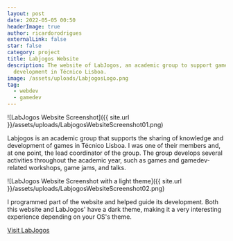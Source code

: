 ```yaml
---
layout: post
date: 2022-05-05 00:50
headerImage: true
author: ricardorodrigues
externalLink: false
star: false
category: project
title: Labjogos Website
description: The website of LabJogos, an academic group to support game
  development in Técnico Lisboa.
image: /assets/uploads/LabjogosLogo.png
tag:
  - webdev
  - gamedev
---
```


![LabJogos Website Screenshot]({{ site.url }}/assets/uploads/LabjogosWebsiteScreenshot01.png)

Labjogos is an academic group that supports the sharing of knowledge and development of games in Técnico Lisboa. I was one of their members and, at one point, the lead coordinator of the group. The group develops several activities throughout the academic year, such as games and gamedev-related workshops, game jams, and talks.

![LabJogos Website Screenshot with a light theme]({{ site.url }}/assets/uploads/LabjogosWebsiteScreenshot02.png)

I programmed part of the website and helped guide its development. Both this website and LabJogos' have a dark theme, making it a very interesting experience depending on your OS's theme.

<div class="buttons-container">
    <a class="button" href="https://sopaparatodos.pt/" target="_blank" rel="noopener noreferrer">Visit LabJogos</a>
</div>